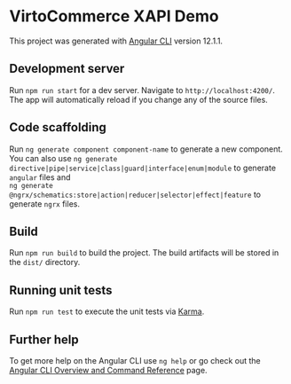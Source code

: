 # VirtoCommerce XAPI Demo

This project was generated with [Angular CLI](https://github.com/angular/angular-cli) version 12.1.1.

## Development server

Run `npm run start` for a dev server. Navigate to `http://localhost:4200/`. The app will automatically reload if you change any of the source files.

## Code scaffolding

Run `ng generate component component-name` to generate a new component.  
You can also use `ng generate directive|pipe|service|class|guard|interface|enum|module` to generate `angular` files and  
`ng generate @ngrx/schematics:store|action|reducer|selector|effect|feature` to generate `ngrx` files.

## Build

Run `npm run build` to build the project. The build artifacts will be stored in the `dist/` directory.

## Running unit tests

Run `npm run test` to execute the unit tests via [Karma](https://karma-runner.github.io).

## Further help

To get more help on the Angular CLI use `ng help` or go check out the [Angular CLI Overview and Command Reference](https://angular.io/cli) page.
